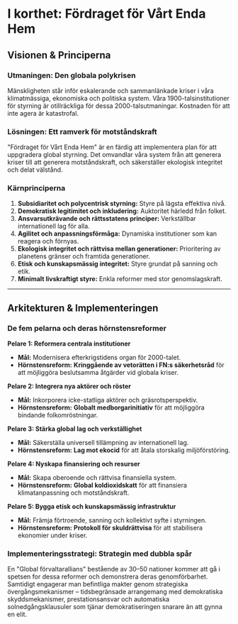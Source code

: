 # I korthet: Fördraget för Vårt Enda Hem

## Visionen & Principerna

### Utmaningen: Den globala polykrisen
Mänskligheten står inför eskalerande och sammanlänkade kriser i våra klimatmässiga, ekonomiska och politiska system. Våra 1900-talsinstitutioner för styrning är otillräckliga för dessa 2000-talsutmaningar. Kostnaden för att inte agera är katastrofal.

### Lösningen: Ett ramverk för motståndskraft
"Fördraget för Vårt Enda Hem" är en färdig att implementera plan för att uppgradera global styrning. Det omvandlar våra system från att generera kriser till att generera motståndskraft, och säkerställer ekologisk integritet och delat välstånd.

### Kärnprinciperna
1.  **Subsidiaritet och polycentrisk styrning:** Styre på lägsta effektiva nivå.
2.  **Demokratisk legitimitet och inkludering:** Auktoritet härledd från folket.
3.  **Ansvarsutkrävande och rättsstatens principer:** Verkställbar internationell lag för alla.
4.  **Agilitet och anpassningsförmåga:** Dynamiska institutioner som kan reagera och förnyas.
5.  **Ekologisk integritet och rättvisa mellan generationer:** Prioritering av planetens gränser och framtida generationer.
6.  **Etisk och kunskapsmässig integritet:** Styre grundat på sanning och etik.
7.  **Minimalt livskraftigt styre:** Enkla reformer med stor genomslagskraft.

---

## Arkitekturen & Implementeringen

### De fem pelarna och deras hörnstensreformer

**Pelare 1: Reformera centrala institutioner**
* **Mål:** Modernisera efterkrigstidens organ för 2000-talet.
* **Hörnstensreform:** **Kringgående av vetorätten i FN:s säkerhetsråd** för att möjliggöra beslutsamma åtgärder vid globala kriser.

**Pelare 2: Integrera nya aktörer och röster**
* **Mål:** Inkorporera icke-statliga aktörer och gräsrotsperspektiv.
* **Hörnstensreform:** **Globalt medborgarinitiativ** för att möjliggöra bindande folkomröstningar.

**Pelare 3: Stärka global lag och verkställighet**
* **Mål:** Säkerställa universell tillämpning av internationell lag.
* **Hörnstensreform:** **Lag mot ekocid** för att åtala storskalig miljöförstöring.

**Pelare 4: Nyskapa finansiering och resurser**
* **Mål:** Skapa oberoende och rättvisa finansiella system.
* **Hörnstensreform:** **Global koldioxidskatt** för att finansiera klimatanpassning och motståndskraft.

**Pelare 5: Bygga etisk och kunskapsmässig infrastruktur**
* **Mål:** Främja förtroende, sanning och kollektivt syfte i styrningen.
* **Hörnstensreform:** **Protokoll för skuldrättvisa** för att stabilisera ekonomier under kriser.

### Implementeringsstrategi: Strategin med dubbla spår
En "Global förvaltarallians" bestående av 30–50 nationer kommer att gå i spetsen for dessa reformer och demonstrera deras genomförbarhet. Samtidigt engagerar man befintliga makter genom strategiska övergångsmekanismer – tidsbegränsade arrangemang med demokratiska skyddsmekanismer, prestationsansvar och automatiska solnedgångsklausuler som tjänar demokratiseringen snarare än att gynna en elit.
